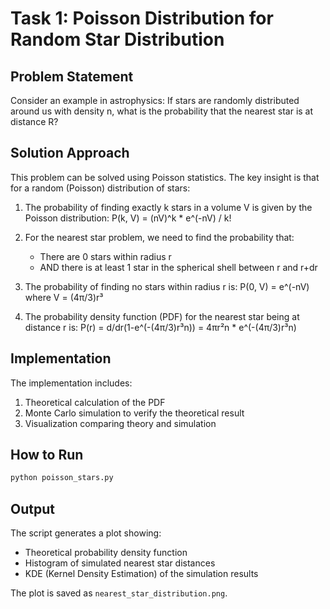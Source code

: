 # Task 1: Poisson Distribution for Random Star Distribution

## Problem Statement

Consider an example in astrophysics: If stars are randomly distributed around us with density n, what is the probability that the nearest star is at distance R?

## Solution Approach

This problem can be solved using Poisson statistics. The key insight is that for a random (Poisson) distribution of stars:

1. The probability of finding exactly k stars in a volume V is given by the Poisson distribution:
   P(k, V) = (nV)^k * e^(-nV) / k!

2. For the nearest star problem, we need to find the probability that:
   - There are 0 stars within radius r
   - AND there is at least 1 star in the spherical shell between r and r+dr

3. The probability of finding no stars within radius r is:
   P(0, V) = e^(-nV) where V = (4π/3)r³

4. The probability density function (PDF) for the nearest star being at distance r is:
   P(r) = d/dr(1-e^(-(4π/3)r³n)) = 4πr²n * e^(-(4π/3)r³n)

## Implementation

The implementation includes:

1. Theoretical calculation of the PDF
2. Monte Carlo simulation to verify the theoretical result
3. Visualization comparing theory and simulation

## How to Run

```bash
python poisson_stars.py
```

## Output

The script generates a plot showing:
- Theoretical probability density function
- Histogram of simulated nearest star distances
- KDE (Kernel Density Estimation) of the simulation results

The plot is saved as `nearest_star_distribution.png`. 